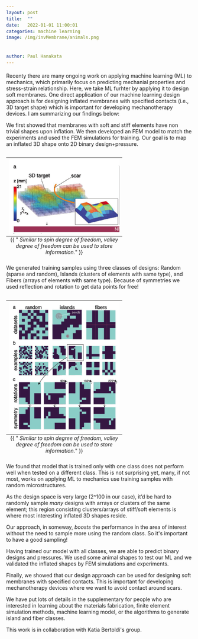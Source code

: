 ```yaml
---
layout: post
title:  ""
date:   2022-01-01 11:00:01
categories: machine learning 
image: /img/invMembrane/animals.png


author: Paul Hanakata
---
```

#### 
Recenty there are many ongoing work on applying machine learning (ML) to mechanics, which primarily focus on predicting mechanial properties and stress-strain relationship. Here, we take ML furhter by applying it to design soft membranes. One direct application of our machine learning  design approach is for designing inflated membranes with specified contacts (i.e., 3D target shape) which is important for developing mechanotherapy devices. I am summarizing our findings below:

We first showed that membranes with soft and stiff elements have non trivial shapes upon inflation. We then developed an FEM model to match the experiments and used the FEM simulations for training. Our goal is to map an inflated 3D shape onto 2D binary design+pressure.
<table class="image" align="right">
<caption align="bottom">{{ "<i> Similar to spin degree of freedom, valley degree of freedom can be used to store information.</i>" }}</caption>
<tr><td><img src="/img/invMembrane/scars1.png" alt="Valley degree of freedom" description="Drawing" style="width: 300px; max-width:100%;"/></td></tr>
</table>

We generated training samples using three classes of designs: Random (sparse and random), Islands (clusters of elements with same type), and Fibers (arrays of elements with same type). Because of symmetries we used reflection and rotation to get data points for free!
<table class="image" align="right">
<caption align="bottom">{{ "<i> Similar to spin degree of freedom, valley degree of freedom can be used to store information.</i>" }}</caption>
<tr><td><img src="/img/invMembrane/training.png" alt="Valley degree of freedom" description="Drawing" style="width: 300px; max-width:100%;"/></td></tr>
</table>


We found that model that is trained only with one class does not perform well when tested on a different class. This is not surprising yet, many, if not most, works on applying ML to mechanics use training samples with random microstructures.

As the design space is very large (2^100 in our case), it’d be hard to randomly sample *many* designs with arrays or clusters of the same element; this region consisting clusters/arrays of stiff/soft elements is where most interesting inflated 3D shapes reside.

Our approach, in someway, *boosts* the performance in the area of interest without the need to sample more using the random class. So it's important to have a good sampling!

Having trained our model with all classes, we are able to predict binary designs and pressures. We used some animal shapes to test our ML and we validated the inflated shapes by FEM simulations and experiments.

Finally, we showed that our design approach can be used for designing soft membranes with specified contacts. This is important for developing mechanotherapy devices where we want to avoid contact around scars.

We have put lots of details in the supplementary for people who are interested in learning about the materials fabrication, finite element simulation methods, machine learning model, or the algorithms to generate island and fiber classes.

This work is in collaboration with Katia Bertoldi's group.



